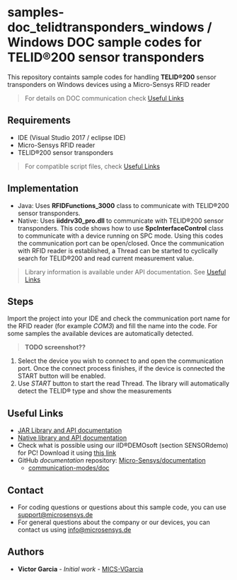 # samples-doc_telidtransponders_windows / Windows DOC sample codes for TELID®200 sensor transponders
This repository containts sample codes for handling **TELID®200** sensor transponders on Windows devices using a Micro-Sensys RFID reader

> For details on DOC communication check [Useful Links](#Useful-Links) 

## Requirements
* IDE (Visual Studio 2017 / eclipse IDE)
* Micro-Sensys RFID reader
* TELID®200 sensor transponders

> For compatible script files, check [Useful Links](#Useful-Links)

## Implementation
* Java: Uses **RFIDFunctions_3000** class to communicate with TELID®200 sensor transponders. 
* Native: Uses **iiddrv30_pro.dll** to communicate with TELID®200 sensor transponders.
This code shows how to use **SpcInterfaceControl** class to communicate with a device running on SPC mode. 
Using this codes the communication port can be open/closed. Once the communication with RFID reader is established, a Thread can be started to cyclically search for TELID®200 and read current measurement value.

> Library information is available under API documentation. See [Useful Links](#Useful-Links)

## Steps
Import the project into your IDE and check the communication port name for the RFID reader (for example *COM3*) and fill the name into the code.
For some samples the available devices are automatically detected. 

> **TODO screenshot??**
<!--- ![Screenshot](screenshot/SampleApp_SpcControl_AndroidJava.png) --->

 1. Select the device you wish to connect to and open the communication port. Once the connect process finishes, if the device is connected the START button will be enabled.
 2. Use *START* button to start the read Thread. The library will automatically detect the TELID® type and show the measurements

## Useful Links

* [JAR Library and API documentation](https://www.microsensys.de/downloads/DevSamples/Libraries/Windows/microsensysRFID%20-%20jar%20library/)
* [Native library and API documentation](https://www.microsensys.de/downloads/DevSamples/Libraries/UNIX/microsensysRFID%20-%20jar%20library/)
* Check what is possible using our iID®DEMOsoft (section SENSORdemo) for PC! Download it using [this link](https://www.microsensys.de/downloads/CDContent/Install/iID%c2%ae%20DEMOsoft.zip)
* GitHub *documentation* repository: [Micro-Sensys/documentation](https://github.com/Micro-Sensys/documentation)
	* [communication-modes/doc](https://github.com/Micro-Sensys/documentation/tree/master/communication-modes/doc)

## Contact

* For coding questions or questions about this sample code, you can use [support@microsensys.de](mailto:support@microsensys.de)
* For general questions about the company or our devices, you can contact us using [info@microsensys.de](mailto:info@microsensys.de)

## Authors

* **Victor Garcia** - *Initial work* - [MICS-VGarcia](https://github.com/MICS-VGarcia/)
